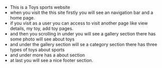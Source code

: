 * This is a Toys sports website
* when you visit the this site firstly you will see an navigation bar and a home page.
* if you visit as a user you can access to visit another page like view details, my toy, add toy pages.
* and then you scrolling in under you will see a gallery section there has some photo will see about toys
* and under the gallery section will se a category section there has three types of toys about sports
* and under more has a about section
* at last you will see a nice footer section.